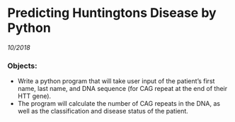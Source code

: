 # Predicting Huntingtons Disease by Python

*10/2018*

### Objects:  
* Write a python program that will take user input of the patient’s first name, last name, and DNA sequence (for CAG repeat at the end of their HTT gene).   
* The program will calculate the number of CAG repeats in the DNA, as well as the classification and disease status of the patient.  
